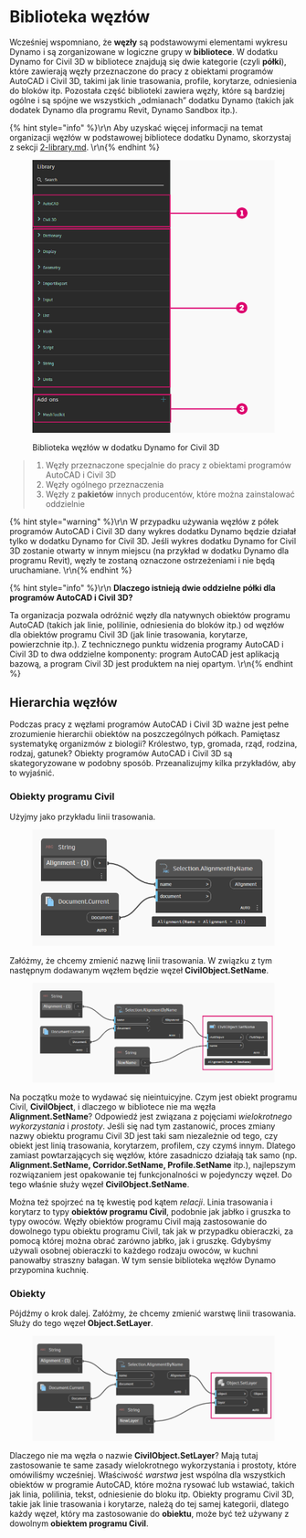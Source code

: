 # Biblioteka węzłów

Wcześniej wspomniano, że **węzły** są podstawowymi elementami wykresu Dynamo i są zorganizowane w logiczne grupy w **bibliotece**. W dodatku Dynamo for Civil 3D w bibliotece znajdują się dwie kategorie (czyli **półki**), które zawierają węzły przeznaczone do pracy z obiektami programów AutoCAD i Civil 3D, takimi jak linie trasowania, profile, korytarze, odniesienia do bloków itp. Pozostała część biblioteki zawiera węzły, które są bardziej ogólne i są spójne we wszystkich „odmianach” dodatku Dynamo (takich jak dodatek Dynamo dla programu Revit, Dynamo Sandbox itp.).

{% hint style="info" %}\r\n Aby uzyskać więcej informacji na temat organizacji węzłów w podstawowej bibliotece dodatku Dynamo, skorzystaj z sekcji [2-library.md](../3\_user\_interface/2-library.md "mention"). \r\n{% endhint %}

<figure><img src="../.gitbook/assets/c3d-node-library.png" alt="" width="563"><figcaption><p>Biblioteka węzłów w dodatku Dynamo for Civil 3D</p></figcaption></figure>

> 1. Węzły przeznaczone specjalnie do pracy z obiektami programów AutoCAD i Civil 3D
> 2. Węzły ogólnego przeznaczenia
> 3. Węzły z **pakietów** innych producentów, które można zainstalować oddzielnie

{% hint style="warning" %}\r\n W przypadku używania węzłów z półek programów AutoCAD i Civil 3D dany wykres dodatku Dynamo będzie działał tylko w dodatku Dynamo for Civil 3D. Jeśli wykres dodatku Dynamo for Civil 3D zostanie otwarty w innym miejscu (na przykład w dodatku Dynamo dla programu Revit), węzły te zostaną oznaczone ostrzeżeniami i nie będą uruchamiane. \r\n{% endhint %}

{% hint style="info" %}\r\n **Dlaczego istnieją dwie oddzielne półki dla programów AutoCAD i Civil 3D?**

Ta organizacja pozwala odróżnić węzły dla natywnych obiektów programu AutoCAD (takich jak linie, polilinie, odniesienia do bloków itp.) od węzłów dla obiektów programu Civil 3D (jak linie trasowania, korytarze, powierzchnie itp.). Z technicznego punktu widzenia programy AutoCAD i Civil 3D to dwa oddzielne komponenty: program AutoCAD jest aplikacją bazową, a program Civil 3D jest produktem na niej opartym. \r\n{% endhint %}

## Hierarchia węzłów

Podczas pracy z węzłami programów AutoCAD i Civil 3D ważne jest pełne zrozumienie hierarchii obiektów na poszczególnych półkach. Pamiętasz systematykę organizmów z biologii? Królestwo, typ, gromada, rząd, rodzina, rodzaj, gatunek? Obiekty programów AutoCAD i Civil 3D są skategoryzowane w podobny sposób. Przeanalizujmy kilka przykładów, aby to wyjaśnić.

### Obiekty programu Civil

Użyjmy jako przykładu linii trasowania.

<figure><img src="../.gitbook/assets/c3d-node-library-alignment.png" alt=""><figcaption></figcaption></figure>

Załóżmy, że chcemy zmienić nazwę linii trasowania. W związku z tym następnym dodawanym węzłem będzie węzeł **CivilObject.SetName**.

<figure><img src="../.gitbook/assets/c3d-node-library-alignment-set-name (1).png" alt=""><figcaption></figcaption></figure>

Na początku może to wydawać się nieintuicyjne. Czym jest obiekt programu Civil, **CivilObject**, i dlaczego w bibliotece nie ma węzła **Alignment.SetName**? Odpowiedź jest związana z pojęciami _wielokrotnego wykorzystania_ i _prostoty_. Jeśli się nad tym zastanowić, proces zmiany nazwy obiektu programu Civil 3D jest taki sam niezależnie od tego, czy obiekt jest linią trasowania, korytarzem, profilem, czy czymś innym. Dlatego zamiast powtarzających się węzłów, które zasadniczo działają tak samo (np. **Alignment.SetName, Corridor.SetName, Profile.SetName** itp.), najlepszym rozwiązaniem jest opakowanie tej funkcjonalności w pojedynczy węzeł. Do tego właśnie służy węzeł **CivilObject.SetName**.

Można też spojrzeć na tę kwestię pod kątem _relacji_. Linia trasowania i korytarz to typy **obiektów programu Civil**, podobnie jak jabłko i gruszka to typy owoców. Węzły obiektów programu Civil mają zastosowanie do dowolnego typu obiektu programu Civil, tak jak w przypadku obieraczki, za pomocą której można obrać zarówno jabłko, jak i gruszkę. Gdybyśmy używali osobnej obieraczki to każdego rodzaju owoców, w kuchni panowałby straszny bałagan. W tym sensie biblioteka węzłów Dynamo przypomina kuchnię.

### Obiekty

Pójdźmy o krok dalej. Załóżmy, że chcemy zmienić warstwę linii trasowania. Służy do tego węzeł **Object.SetLayer**.

<figure><img src="../.gitbook/assets/c3d-node-library-alignment-set-layer.png" alt=""><figcaption></figcaption></figure>

Dlaczego nie ma węzła o nazwie **CivilObject.SetLayer**? Mają tutaj zastosowanie te same zasady wielokrotnego wykorzystania i prostoty, które omówiliśmy wcześniej. Właściwość _warstwa_ jest wspólna dla wszystkich obiektów w programie AutoCAD, które można rysować lub wstawiać, takich jak linia, polilinia, tekst, odniesienie do bloku itp. Obiekty programu Civil 3D, takie jak linie trasowania i korytarze, należą do tej samej kategorii, dlatego każdy węzeł, który ma zastosowanie do **obiektu**, może być też używany z dowolnym **obiektem programu Civil**.

